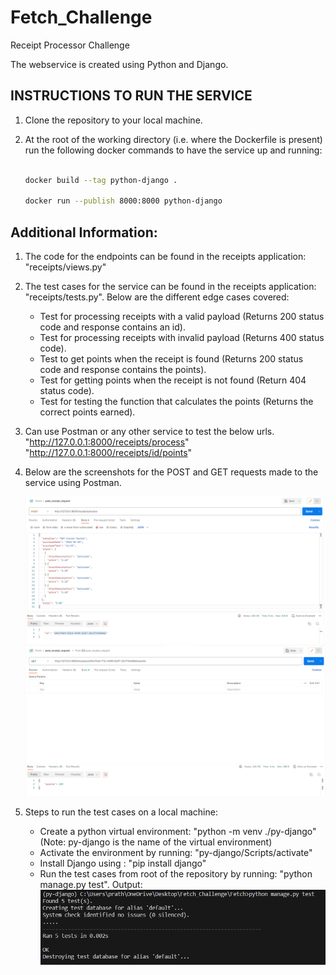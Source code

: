 # Fetch_Challenge
Receipt Processor Challenge

The webservice is created using Python and Django. 

## INSTRUCTIONS TO RUN THE SERVICE

1. Clone the repository to your local machine.

2. At the root of the working directory (i.e. where the Dockerfile is present) run the following docker commands to have the service up and running:

    ```bash

    docker build --tag python-django .

    docker run --publish 8000:8000 python-django

## Additional Information:

1. The code for the endpoints can be found in the receipts application: "receipts/views.py"

2. The test cases for the service can be found in the receipts application: "receipts/tests.py". 
   Below are the different edge cases covered: 
    * Test for processing receipts with a valid payload (Returns 200 status code and response contains an id).
    * Test for processing receipts with invalid payload (Returns 400 status code).
    * Test to get points when the receipt is found (Returns 200 status code and response contains the points).
    * Test for getting points when the receipt is not found (Return 404 status code).
    * Test for testing the function that calculates the points (Returns the correct points earned).

3. Can use Postman or any other service to test the below urls.
    "http://127.0.0.1:8000/receipts/process"
    "http://127.0.0.1:8000/receipts/id/points"

4. Below are the screenshots for the POST and GET requests made to the service using Postman.

    ![POST request](POST.png)
    ![GET request](GET.png)

5. Steps to run the test cases on a local machine:
    * Create a python virtual environment: "python -m venv ./py-django" (Note: py-django is the name of the virtual environment)
    * Activate the environment by running: "py-django/Scripts/activate"
    * Install Django using : "pip install django"
    * Run the test cases from root of the repository by running: "python manage.py test". 
    Output: 
    ![Test Cases](Test_Cases.png)